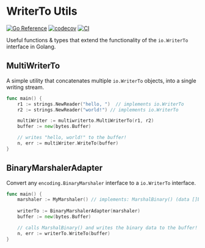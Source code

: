 # WriterTo Utils

[![Go Reference](https://pkg.go.dev/badge/github.com/RealA10N/writer-to-utils.svg)](https://pkg.go.dev/github.com/RealA10N/writer-to-utils)
[![codecov](https://codecov.io/gh/RealA10N/writer-to-utils/graph/badge.svg?token=SDfCQpOpHn)](https://codecov.io/gh/RealA10N/writer-to-utils)
[![CI](https://github.com/RealA10N/writer-to-utils/actions/workflows/ci.yml/badge.svg)](https://github.com/RealA10N/writer-to-utils/actions/workflows/ci.yml)

Useful functions & types that extend the functionality of the `io.WriterTo` interface in Golang.

## MultiWriterTo

A simple utility that concatenates multiple `io.WriterTo` objects, into a single
writing stream.

```go
func main() {
    r1 := strings.NewReader("hello, ")  // implements io.WriterTo
    r2 := strings.NewReader("world!") // implements io.WriterTo

    multiWriter := multiwriterto.MultiWriterTo(r1, r2)
    buffer := new(bytes.Buffer)

    // writes "hello, world!" to the buffer!
    n, err := multiWriter.WriteTo(buffer)
}
```

## BinaryMarshalerAdapter

Convert any `encoding.BinaryMarshaler` interface to a `io.WriterTo` interface.

```go
func main() {
    marshaler := MyMarshaler() // implements: MarshalBinary() (data []byte, err error)
    
    writerTo := BinaryMarshalerAdapter(marshaler)
    buffer := new(bytes.Buffer)

    // calls MarshalBinary() and writes the binary data to the buffer! 
    n, err := writerTo.WriteTo(buffer)
}
```